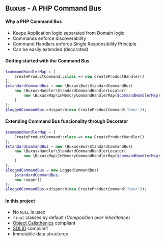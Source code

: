 ## Buxus - A PHP Command Bus

#### Why a PHP Command Bus

- Keeps Application logic separated from Domain logic
- Commands enforce discoverability
- Command Handlers enforce Single Responsibility Principle
- Can be easily extended (decorated)

#### Getting started with the Command Bus

```php
$commandHandlerMap = [
    CreateProductCommand::class => new CreateProductHandler()
];
$standardCommandBus = new \Buxus\Bus\StandardCommandBus(
    new \Buxus\Handler\StandardCommandHandlerLocator(
        new \Buxus\Map\InMemoryCommandHandlerMap($commandHandlerMap)
    )
);
$loggedCommandBus->dispatch(new CreateProductCommand('beer'));
```

#### Extending Command Bus funcionality through Decorator

```php
$commandHandlerMap = [
    CreateProductCommand::class => new CreateProductHandler()
];
$standardCommandBus = new \Buxus\Bus\StandardCommandBus(
    new \Buxus\Handler\StandardCommandHandlerLocator(
        new \Buxus\Map\InMemoryCommandHandlerMap($commandHandlerMap)
    )
);
$loggedCommandBus = new LoggedCommandBus(
    $standardCommandBus,
    new Logger()
);
$loggedCommandBus->dispatch(new CreateProductCommand('beer'));
```



#### In this project

- No `NULL` is used
- `final` classes by default (*Composition over inheritance*)
- [Object Calisthenics]() compliant
- [SOLID]() compliant
- Immutable data structures



